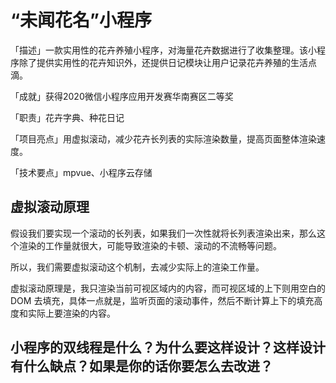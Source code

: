 # “未闻花名”小程序

「描述」一款实用性的花卉养殖小程序，对海量花卉数据进行了收集整理。该小程序除了提供实用性的花卉知识外，还提供日记模块让用户记录花卉养殖的生活点滴。

「成就」获得2020微信小程序应用开发赛华南赛区二等奖

「职责」花卉字典、种花日记

「项目亮点」用虚拟滚动，减少花卉长列表的实际渲染数量，提高页面整体渲染速度。

「技术要点」mpvue、小程序云存储

## 虚拟滚动原理

假设我们要实现一个滚动的长列表，如果我们一次性就将长列表渲染出来，那么这个渲染的工作量就很大，可能导致渲染的卡顿、滚动的不流畅等问题。

所以，我们需要虚拟滚动这个机制，去减少实际上的渲染工作量。

虚拟滚动原理是，我只渲染当前可视区域内的内容，而可视区域的上下则用空白的 DOM 去填充，具体一点就是，监听页面的滚动事件，然后不断计算上下的填充高度和实际上要渲染的内容。


## 小程序的双线程是什么？为什么要这样设计？这样设计有什么缺点？如果是你的话你要怎么去改进？

